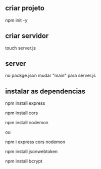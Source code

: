 ## criar projeto
npm init -y

## criar servidor 
touch server.js

## server
no packge.json mudar "main" para server.js

## instalar as dependencias
npm install express

npm install cors

npm install nodemon

ou

npm i express cors nodemon

npm install jsonwebtoken

npm install bcrypt